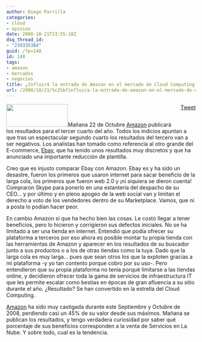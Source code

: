```yaml
---
author: Diego Parrilla
categories:
- cloud
- opinion
date: 2008-10-21T23:55:18Z
dsq_thread_id:
- "239335384"
guid: /?p=148
id: 148
tags:
- amazon
- mercados
- negocios
title: ¿Influirá la entrada de Amazon en el mercado de Cloud Computing en sus resultados?
url: /2008/10/21/%c2%bfinfluira-la-entrada-de-amazon-en-el-mercado-de-cloud-computing-en-sus-resultados/
---
```


<div style="float: right; margin-left: 10px;">
  <a href="https://twitter.com/share" class="twitter-share-button" data-via="nubeblog" data-hashtags="amazon,mercados,negocios" data-count="vertical" data-url="/2008/10/21/%c2%bfinfluira-la-entrada-de-amazon-en-el-mercado-de-cloud-computing-en-sus-resultados/">Tweet</a>
</div>

[<img class="alignright size-full wp-image-121" title="logo_aws" src="/wp-content/uploads/logo_aws.gif" alt="" width="164" height="60" />](/wp-content/uploads/logo_aws.gif)Mañana 22 de Octubre [Amazon](http://www.amazon.com) publicará los resultados para el tercer cuarto del año. Todos los indicios apuntan a que tras un espectacular segundo cuarto los resultados del tercero van a ser negativos. Los analistas han tomado como referencia al otro grande del E-commerce, [Ebay](http://finance.google.com/finance?q=NASDAQ%3AEBAY), que ha tenido unos resultados muy discretos y que ha anunciado una importante reducción de plantilla.

Creo que es injusto comparar Ebay con Amazon. Ebay es y ha sido un desastre, fueron los primeros que usaron internet para sacar beneficio de la larga cola, los primeros que fueron web 2.0 y ¡ni siquiera se dieron cuenta! Compraron Skype para ponerlo en una estantería del despacho de su CEO&#8230; y por último y en pleno apogeo de la web social van y limitan el derecho a voto de los vendedores dentro de su Marketplace. Vamos, que ni a posta lo podían hacer peor.

En cambio Amazon sí que ha hecho bien las cosas. Le costó llegar a tener beneficios, pero lo hicieron y corrigieron sus defectos iniciales. No se ha limitado a ser una tienda en internet. Entendió que podía ofrecer su plataforma a terceros por eso ahora es posible montar tu propia tienda con las herramientas de Amazon y aparecer en los resultados de su buscador junto a sus productos o a los de otras tiendas como la tuya. Dado que la larga cola es muy larga&#8230; pues que sean otros los que la exploten gracias a mi plataforma -y yo tan contento porque cobro por su uso-. Pero entendieron que su propia plataforma no tenía porqué limitarse a las tiendas online, y decidieron ofrecer toda la gama de servicios de infraestructura IT que les permite escalar como bestias en épocas de gran afluencia a su sitio durante el año. ¿Resultado? Se han convertido en la estrella del Cloud Computing.

[Amazon](http://finance.google.com/finance?q=NASDAQ:AMZN) ha sido muy castigada durante este Septiembre y Octubre de 2008, perdiendo casi un 45% de su valor desde sus máximos. Mañana se publican los resultados, y tengo verdadera curiosidad por saber qué porcentaje de sus beneficios corresponden a la venta de Servicios en La Nube. Y sobre todo, cual es la tendencia.

